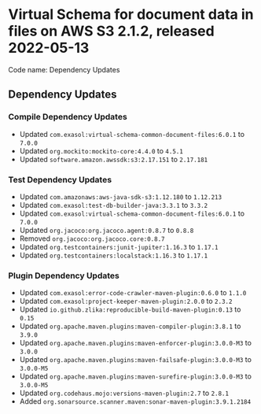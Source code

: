 # Virtual Schema for document data in files on AWS S3 2.1.2, released 2022-05-13

Code name: Dependency Updates

## Dependency Updates

### Compile Dependency Updates

* Updated `com.exasol:virtual-schema-common-document-files:6.0.1` to `7.0.0`
* Updated `org.mockito:mockito-core:4.4.0` to `4.5.1`
* Updated `software.amazon.awssdk:s3:2.17.151` to `2.17.181`

### Test Dependency Updates

* Updated `com.amazonaws:aws-java-sdk-s3:1.12.180` to `1.12.213`
* Updated `com.exasol:test-db-builder-java:3.3.1` to `3.3.2`
* Updated `com.exasol:virtual-schema-common-document-files:6.0.1` to `7.0.0`
* Updated `org.jacoco:org.jacoco.agent:0.8.7` to `0.8.8`
* Removed `org.jacoco:org.jacoco.core:0.8.7`
* Updated `org.testcontainers:junit-jupiter:1.16.3` to `1.17.1`
* Updated `org.testcontainers:localstack:1.16.3` to `1.17.1`

### Plugin Dependency Updates

* Updated `com.exasol:error-code-crawler-maven-plugin:0.6.0` to `1.1.0`
* Updated `com.exasol:project-keeper-maven-plugin:2.0.0` to `2.3.2`
* Updated `io.github.zlika:reproducible-build-maven-plugin:0.13` to `0.15`
* Updated `org.apache.maven.plugins:maven-compiler-plugin:3.8.1` to `3.9.0`
* Updated `org.apache.maven.plugins:maven-enforcer-plugin:3.0.0-M3` to `3.0.0`
* Updated `org.apache.maven.plugins:maven-failsafe-plugin:3.0.0-M3` to `3.0.0-M5`
* Updated `org.apache.maven.plugins:maven-surefire-plugin:3.0.0-M3` to `3.0.0-M5`
* Updated `org.codehaus.mojo:versions-maven-plugin:2.7` to `2.8.1`
* Added `org.sonarsource.scanner.maven:sonar-maven-plugin:3.9.1.2184`
